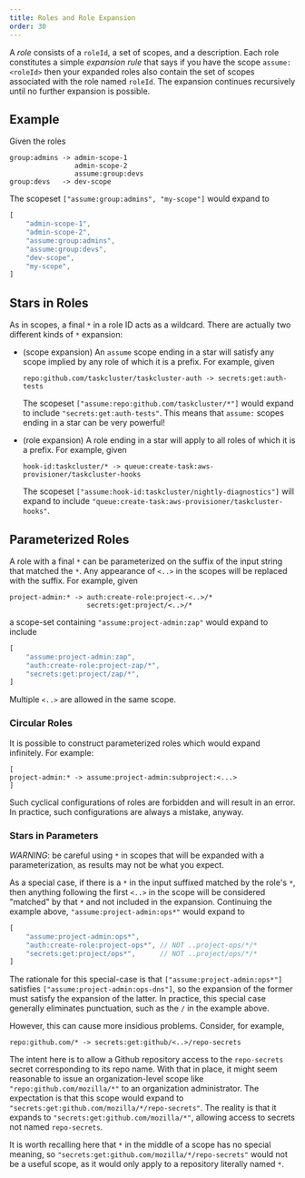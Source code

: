 ```yaml
---
title: Roles and Role Expansion
order: 30
---
```


A _role_ consists of a `roleId`, a set of scopes, and a description. Each role
constitutes a simple _expansion rule_ that says if you have the scope
`assume:<roleId>` then your expanded roles also contain the set of scopes
associated with the role named `roleId`. The expansion continues recursively
until no further expansion is possible.

## Example

Given the roles

```
group:admins -> admin-scope-1
                admin-scope-2
                assume:group:devs
group:devs   -> dev-scope
```

The scopeset `["assume:group:admins", "my-scope"]` would expand to

```js
[
    "admin-scope-1",
    "admin-scope-2",
    "assume:group:admins",
    "assume:group:devs",
    "dev-scope",
    "my-scope",
]
```

## Stars in Roles

As in scopes, a final `*` in a role ID acts as a wildcard. There are actually
two different kinds of `*` expansion:

 * (scope expansion) An `assume` scope ending in a star will satisfy any scope
   implied by any role of which it is a prefix. For example, given

   ```
   repo:github.com/taskcluster/taskcluster-auth -> secrets:get:auth-tests
   ```

   The scopeset `["assume:repo:github.com/taskcluster/*"]` would expand to
   include `"secrets:get:auth-tests"`.  This means that `assume:` scopes ending
   in a star can be very powerful!

 * (role expansion) A role ending in a star will apply to all roles of which it
   is a prefix. For example, given 

   ```
   hook-id:taskcluster/* -> queue:create-task:aws-provisioner/taskcluster-hooks
   ```

   The scopeset `["assume:hook-id:taskcluster/nightly-diagnostics"]` will expand
   to include `"queue:create-task:aws-provisioner/taskcluster-hooks"`.

## Parameterized Roles

A role with a final `*` can be parameterized on the suffix of the input string
that matched the `*`.  Any appearance of `<..>` in the scopes will be replaced
with the suffix.  For example, given

```
project-admin:* -> auth:create-role:project-<..>/*
                   secrets:get:project/<..>/*
```

a scope-set containing `"assume:project-admin:zap"` would expand to include

```js
[
    "assume:project-admin:zap",
    "auth:create-role:project-zap/*",
    "secrets:get:project/zap/*",
]
```

Multiple `<..>` are allowed in the same scope.

### Circular Roles

It is possible to construct parameterized roles which would expand infinitely.
For example:

```
[
project-admin:* -> assume:project-admin:subproject:<...>
]
```

Such cyclical configurations of roles are forbidden and will result in an
error. In practice, such configurations are always a mistake, anyway.

### Stars in Parameters

*WARNING*: be careful using `*` in scopes that will be expanded with a
parameterization, as results may not be what you expect.

As a special case, if there is a `*` in the input suffixed matched by the
role's `*`, then anything following the first `<..>` in the scope will be
considered "matched" by that `*` and not included in the expansion.  Continuing
the example above, `"assume:project-admin:ops*"` would expand to

```js
[
    "assume:project-admin:ops*",
    "auth:create-role:project-ops*", // NOT ..project-ops/*/*
    "secrets:get:project/ops*",      // NOT ..project/ops/*/*
]
```

The rationale for this special-case is that `["assume:project-admin:ops*"]`
satisfies `["assume:project-admin:ops-dns"]`, so the expansion of the former
must satisfy the expansion of the latter. In practice, this special case
generally eliminates punctuation, such as the `/` in the example above.

However, this can cause more insidious problems.  Consider, for example,

```
repo:github.com/* -> secrets:get:github/<..>/repo-secrets
```

The intent here is to allow a Github repository access to the `repo-secrets`
secret corresponding to its repo name.  With that in place, it might seem
reasonable to issue an organization-level scope like
`"repo:github.com/mozilla/*"` to an organization administrator. The expectation
is that this scope would expand to
`"secrets:get:github.com/mozilla/*/repo-secrets"`. The reality is that it
expands to `"secrets:get:github.com/mozilla/*"`, allowing access to secrets not
named `repo-secrets`.

It is worth recalling here that `*` in the middle of a scope has no special
meaning, so `"secrets:get:github.com/mozilla/*/repo-secrets"` would not be a
useful scope, as it would only apply to a repository literally named `*`.
